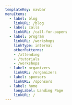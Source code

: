 ```yaml
---
templateKey: navbar
menuItems:
  - label: blog
    linkURL: /blog
  - label: calls
    linkURL: /call-for-papers
  - label: program
    linkURL: /workshops
    linkType: internal
    otherPatterns:
    - /attending
    - /tutorials
    - /workshops
  - label: organizers
    linkURL: /organizers
  - label: sponsors
    linkURL: /sponsors
  - label: home
    longLabel: Landing Page
    linkURL: /
---
```


